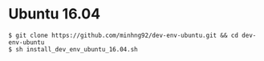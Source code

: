 # Ubuntu 16.04

```
$ git clone https://github.com/minhng92/dev-env-ubuntu.git && cd dev-env-ubuntu
$ sh install_dev_env_ubuntu_16.04.sh
```

